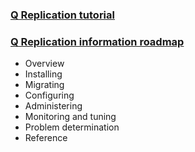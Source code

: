 ### [Q Replication tutorial](https://www.ibm.com/docs/en/idr/11.4.0?topic=tutorials-q-replication-tutorial)
### [Q Replication information roadmap](https://www.ibm.com/docs/en/idr/11.4.0?topic=overviews-q-replication-information-roadmap#iiyrqinfroadmap)
- Overview
- Installing
- Migrating
- Configuring
- Administering
- Monitoring and tuning
- Problem determination
- Reference
